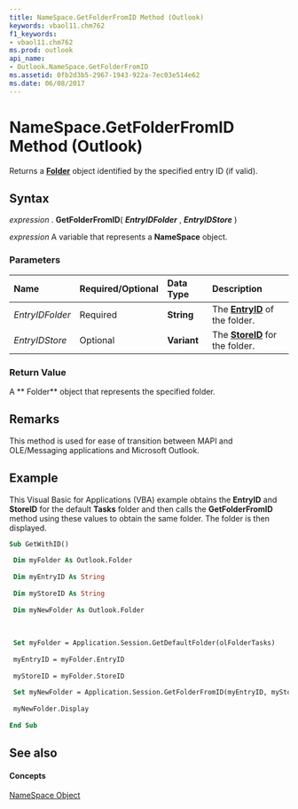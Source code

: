 ```yaml
---
title: NameSpace.GetFolderFromID Method (Outlook)
keywords: vbaol11.chm762
f1_keywords:
- vbaol11.chm762
ms.prod: outlook
api_name:
- Outlook.NameSpace.GetFolderFromID
ms.assetid: 0fb2d3b5-2967-1943-922a-7ec03e514e62
ms.date: 06/08/2017
---
```



# NameSpace.GetFolderFromID Method (Outlook)

Returns a **[Folder](folder-object-outlook.md)** object identified by the specified entry ID (if valid).


## Syntax

 _expression_ . **GetFolderFromID**( **_EntryIDFolder_** , **_EntryIDStore_** )

 _expression_ A variable that represents a **NameSpace** object.


### Parameters



|**Name**|**Required/Optional**|**Data Type**|**Description**|
|:-----|:-----|:-----|:-----|
| _EntryIDFolder_|Required| **String**|The **[EntryID](folder-entryid-property-outlook.md)** of the folder.|
| _EntryIDStore_|Optional| **Variant**|The **[StoreID](folder-storeid-property-outlook.md)** for the folder.|

### Return Value

A ** Folder** object that represents the specified folder.


## Remarks

This method is used for ease of transition between MAPI and OLE/Messaging applications and Microsoft Outlook.


## Example

This Visual Basic for Applications (VBA) example obtains the **EntryID** and **StoreID** for the default **Tasks** folder and then calls the **GetFolderFromID** method using these values to obtain the same folder. The folder is then displayed.


```vb
Sub GetWithID() 
 
 Dim myFolder As Outlook.Folder 
 
 Dim myEntryID As String 
 
 Dim myStoreID As String 
 
 Dim myNewFolder As Outlook.Folder 
 
 
 
 Set myFolder = Application.Session.GetDefaultFolder(olFolderTasks) 
 
 myEntryID = myFolder.EntryID 
 
 myStoreID = myFolder.StoreID 
 
 Set myNewFolder = Application.Session.GetFolderFromID(myEntryID, myStoreID) 
 
 myNewFolder.Display 
 
End Sub
```


## See also


#### Concepts


[NameSpace Object](namespace-object-outlook.md)


